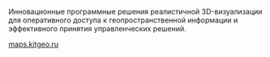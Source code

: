 Инновационные программные решения реалистичной 3D-визуализации для оперативного доступа
к геопространственной информации и эффективного принятия управленческих решений.

[maps.kitgeo.ru](http://maps.kitgeo.ru)
